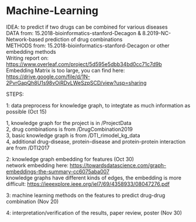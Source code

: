 # Machine-Learning  

IDEA: to predict if two drugs can be combined for various diseases  
DATA from:  15.2018-bioinformatics-stanford-Decagon &  8.2019-NC-Network-based prediction of drug combinations  
METHODS from: 15.2018-bioinformatics-stanford-Decagon or other embedding methods  
Writing report on: https://www.overleaf.com/project/5d595e5dbb34bd0cc71c7d9b    
Embedding Matrix is too large, you can find here: https://drive.google.com/file/d/1N-2PvrGapQh8U1s98vOiRDvLWeSzpSCD/view?usp=sharing    

STEPS:   

1: data preprocess for knowledge graph, to integtate as much information as possible  (Oct 15)

   1, knowledge graph for the project is in /ProjectData  
   2, drug combinations is from /DrugCombination2019  
   3, basic knowledge graph is from /DTI_rimodel_kg_data   
   4, additional drug-disease, protein-disease and protein-protein interaction are from /DTI2017   
   

2: knowledge graph embedding for features  (Oct 30)  
   network embedding here: https://towardsdatascience.com/graph-embeddings-the-summary-cc6075aba007   
   knowledge graphs have different kinds of edges, the embedding is more difficult:          https://ieeexplore.ieee.org/iel7/69/4358933/08047276.pdf   

3: machine learning methods on the features to predict drug-drug combination  (Nov 20)  

4: interpretation/verification of the results, paper review, poster   (Nov 30)  
